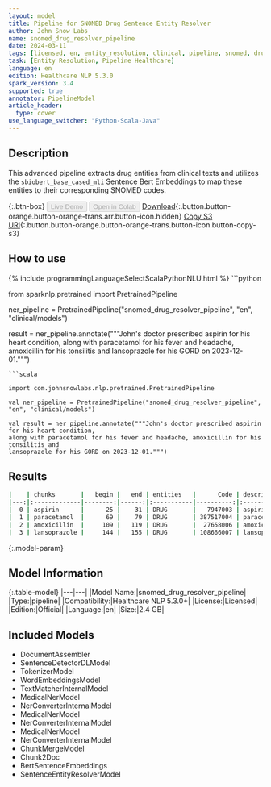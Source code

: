 ```yaml
---
layout: model
title: Pipeline for SNOMED Drug Sentence Entity Resolver
author: John Snow Labs
name: snomed_drug_resolver_pipeline
date: 2024-03-11
tags: [licensed, en, entity_resolution, clinical, pipeline, snomed, drug]
task: [Entity Resolution, Pipeline Healthcare]
language: en
edition: Healthcare NLP 5.3.0
spark_version: 3.4
supported: true
annotator: PipelineModel
article_header:
  type: cover
use_language_switcher: "Python-Scala-Java"
---
```


## Description

This advanced pipeline extracts drug entities from clinical texts and utilizes the `sbiobert_base_cased_mli` Sentence Bert Embeddings to map these entities to their corresponding SNOMED codes.

{:.btn-box}
<button class="button button-orange" disabled>Live Demo</button>
<button class="button button-orange" disabled>Open in Colab</button>
[Download](https://s3.amazonaws.com/auxdata.johnsnowlabs.com/clinical/models/snomed_drug_resolver_pipeline_en_5.3.0_3.4_1710173654375.zip){:.button.button-orange.button-orange-trans.arr.button-icon.hidden}
[Copy S3 URI](s3://auxdata.johnsnowlabs.com/clinical/models/snomed_drug_resolver_pipeline_en_5.3.0_3.4_1710173654375.zip){:.button.button-orange.button-orange-trans.button-icon.button-copy-s3}

## How to use



<div class="tabs-box" markdown="1">
{% include programmingLanguageSelectScalaPythonNLU.html %}
```python

from sparknlp.pretrained import PretrainedPipeline

ner_pipeline = PretrainedPipeline("snomed_drug_resolver_pipeline", "en", "clinical/models")

result = ner_pipeline.annotate("""John's doctor prescribed aspirin for his heart condition,
along with paracetamol for his fever and headache, amoxicillin for his tonsilitis and
lansoprazole for his GORD on 2023-12-01.""")

```
```scala

import com.johnsnowlabs.nlp.pretrained.PretrainedPipeline

val ner_pipeline = PretrainedPipeline("snomed_drug_resolver_pipeline", "en", "clinical/models")

val result = ner_pipeline.annotate("""John's doctor prescribed aspirin for his heart condition,
along with paracetamol for his fever and headache, amoxicillin for his tonsilitis and
lansoprazole for his GORD on 2023-12-01.""")

```
</div>

## Results

```bash
|    | chunks       |   begin |   end | entities   |      Code | description   | resolutions                                                                                                                                                                                                                                                                                                                                                                                                       | all_codes                                                                                                                                                                                              |
|---:|:-------------|--------:|------:|:-----------|----------:|:--------------|:------------------------------------------------------------------------------------------------------------------------------------------------------------------------------------------------------------------------------------------------------------------------------------------------------------------------------------------------------------------------------------------------------------------|:-------------------------------------------------------------------------------------------------------------------------------------------------------------------------------------------------------|
|  0 | aspirin      |      25 |    31 | DRUG       |   7947003 | aspirin       | aspirin:::oral aspirin:::aspirin, buffered:::buffered aspirin product:::aluminium aspirin:::aspirin and glycine:::aspirin - chemical:::cephapirin:::aspirin- and dipyridamole-containing product:::aspirin-containing product in oromucosal dose form:::rectal form aspirin                                                                                                                                       | 7947003:::358427004:::426365001:::412566001:::25796002:::398767009:::387458008:::87303007:::319796006:::785413006:::350314003                                                                          |
|  1 | paracetamol  |      69 |    79 | DRUG       | 387517004 | paracetamol   | paracetamol:::paracetamol product:::oral form paracetamol:::parenteral form paracetamol:::piracetam:::rectal form paracetamol:::phenacemide:::sulphacetamide:::butalbital and paracetamol product:::paracetamol and salicylamide product:::diphenhydramine + paracetamol:::isometheptene + paracetamol:::caffeine + paracetamol:::paracetamol and pseudoephedrine product:::aspartame:::acemetacin:::phenindamine | 387517004:::90332006:::437876006:::437818001:::322998004:::437858004:::18712002:::372676007:::398826009:::398663003:::423936008:::423801005:::350309002:::412499001:::398791000:::329906008:::36909007 |
|  2 | amoxicillin  |     109 |   119 | DRUG       |  27658006 | amoxicillin   | amoxicillin:::oral amoxicillin:::amoxicillin sodium:::oral ampicillin:::almecillin:::ampicillin:::parenteral amoxicillin:::cloxacillin:::amifloxacin:::amoxicillin and clavulanate:::aminopenicillin:::dicloxacillin:::flucloxacillin                                                                                                                                                                             | 27658006:::350162003:::427483001:::350164002:::117147001:::31087008:::350163008:::68422006:::442859000:::734844004:::90704004:::8416000:::387544009                                                    |
|  3 | lansoprazole |     144 |   155 | DRUG       | 108666007 | lansoprazole  | lansoprazole:::oral form lansoprazole:::dexlansoprazole:::brexpiprazole:::dapiprazole:::loprazolam:::esomeprazole:::omeprazole:::parenteral form lansoprazole:::rabeprazole:::lansoprazole-containing product in oromucosal dose form:::clotrimazole:::aripiprazole lauroxil:::clomethiazole:::lamotrigine:::rabeprazole product:::carnidazole                                                                    | 108666007:::437961004:::441863009:::716069007:::108840006:::321119005:::317331009:::25673006:::437976007:::422225001:::785533007:::5797005:::715182007:::354039005:::96195007:::421279008:::96102004   |
```

{:.model-param}
## Model Information

{:.table-model}
|---|---|
|Model Name:|snomed_drug_resolver_pipeline|
|Type:|pipeline|
|Compatibility:|Healthcare NLP 5.3.0+|
|License:|Licensed|
|Edition:|Official|
|Language:|en|
|Size:|2.4 GB|

## Included Models

- DocumentAssembler
- SentenceDetectorDLModel
- TokenizerModel
- WordEmbeddingsModel
- TextMatcherInternalModel
- MedicalNerModel
- NerConverterInternalModel
- MedicalNerModel
- NerConverterInternalModel
- MedicalNerModel
- NerConverterInternalModel
- ChunkMergeModel
- Chunk2Doc
- BertSentenceEmbeddings
- SentenceEntityResolverModel